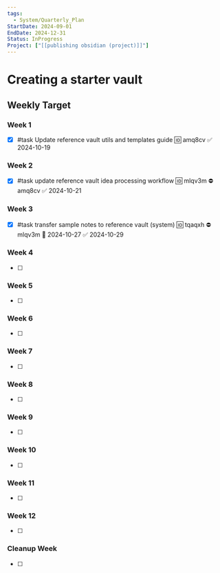 ```yaml
---
tags:
  - System/Quarterly_Plan
StartDate: 2024-09-01
EndDate: 2024-12-31
Status: InProgress
Project: ["[[publishing obsidian (project)]]"]
---
```

# Creating a starter vault

## Weekly Target
### Week 1
- [x] #task Update reference vault utils and templates guide 🆔 amq8cv ✅ 2024-10-19
### Week 2
- [x] #task update reference vault idea processing workflow 🆔 mlqv3m ⛔ amq8cv ✅ 2024-10-21
### Week 3
- [x] #task transfer sample notes to reference vault (system) 🆔 tqaqxh ⛔ mlqv3m 🛫 2024-10-27   ✅ 2024-10-29
### Week 4
- [ ] 
### Week 5
- [ ] 
### Week 6
- [ ] 
### Week 7
- [ ] 
### Week 8
- [ ] 
### Week 9
- [ ] 
### Week 10
- [ ] 
### Week 11
- [ ] 
### Week 12
- [ ] 
### Cleanup Week
- [ ] 